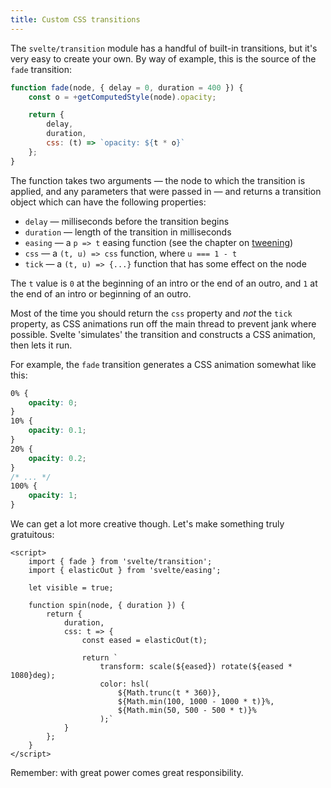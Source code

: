 ```yaml
---
title: Custom CSS transitions
---
```


The `svelte/transition` module has a handful of built-in transitions, but it's very easy to create your own. By way of example, this is the source of the `fade` transition:

```js
function fade(node, { delay = 0, duration = 400 }) {
	const o = +getComputedStyle(node).opacity;

	return {
		delay,
		duration,
		css: (t) => `opacity: ${t * o}`
	};
}
```

The function takes two arguments — the node to which the transition is applied, and any parameters that were passed in — and returns a transition object which can have the following properties:

- `delay` — milliseconds before the transition begins
- `duration` — length of the transition in milliseconds
- `easing` — a `p => t` easing function (see the chapter on [tweening](tutorial/tweened))
- `css` — a `(t, u) => css` function, where `u === 1 - t`
- `tick` — a `(t, u) => {...}` function that has some effect on the node

The `t` value is `0` at the beginning of an intro or the end of an outro, and `1` at the end of an intro or beginning of an outro.

Most of the time you should return the `css` property and _not_ the `tick` property, as CSS animations run off the main thread to prevent jank where possible. Svelte 'simulates' the transition and constructs a CSS animation, then lets it run.

For example, the `fade` transition generates a CSS animation somewhat like this:

```css
0% {
	opacity: 0;
}
10% {
	opacity: 0.1;
}
20% {
	opacity: 0.2;
}
/* ... */
100% {
	opacity: 1;
}
```

We can get a lot more creative though. Let's make something truly gratuitous:

```svelte
<script>
	import { fade } from 'svelte/transition';
	import { elasticOut } from 'svelte/easing';

	let visible = true;

	function spin(node, { duration }) {
		return {
			duration,
			css: t => {
				const eased = elasticOut(t);

				return `
					transform: scale(${eased}) rotate(${eased * 1080}deg);
					color: hsl(
						${Math.trunc(t * 360)},
						${Math.min(100, 1000 - 1000 * t)}%,
						${Math.min(50, 500 - 500 * t)}%
					);`
			}
		};
	}
</script>
```

Remember: with great power comes great responsibility.
